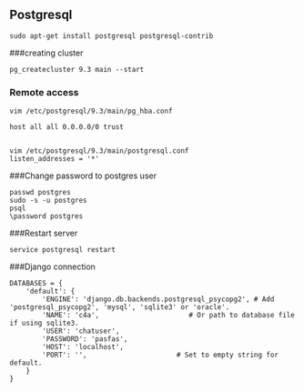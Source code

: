 ## Postgresql

    sudo apt-get install postgresql postgresql-contrib

###creating cluster

    pg_createcluster 9.3 main --start


### Remote access

    vim /etc/postgresql/9.3/main/pg_hba.conf

    host all all 0.0.0.0/0 trust


    vim /etc/postgresql/9.3/main/postgresql.conf
    listen_addresses = '*'


###Change password to postgres user

    passwd postgres
    sudo -s -u postgres
    psql
    \password postgres


###Restart server

    service postgresql restart


###Django connection

    DATABASES = {
        'default': {
            'ENGINE': 'django.db.backends.postgresql_psycopg2', # Add 'postgresql_psycopg2', 'mysql', 'sqlite3' or 'oracle'.
            'NAME': 'c4a',                      # Or path to database file if using sqlite3.
            'USER': 'chatuser',
            'PASSWORD': 'pasfas',
            'HOST': 'localhost',             
            'PORT': '',                      # Set to empty string for default.
        }
    }



